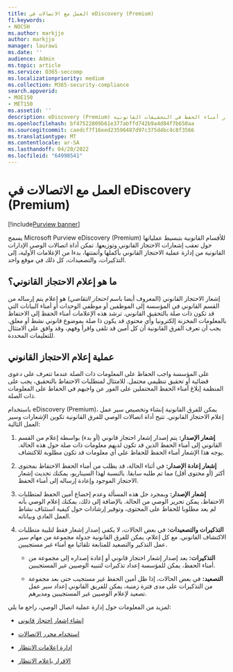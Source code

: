 ```yaml
---
title: العمل مع الاتصالات في eDiscovery (Premium)
f1.keywords:
- NOCSH
ms.author: markjjo
author: markjjo
manager: laurawi
ms.date: ''
audience: Admin
ms.topic: article
ms.service: O365-seccomp
ms.localizationpriority: medium
ms.collection: M365-security-compliance
search.appverid:
- MOE150
- MET150
ms.assetid: ''
description: eDiscovery (Premium) يجعل من السهل إدارة سير عمل إعلام الاحتجاز القانوني حول إخطار أمناء الحفظ في التحقيقات القانونية.
ms.openlocfilehash: bf47522809b61e377abffd742b9a4d84f7b650aa
ms.sourcegitcommit: caedcf7f16eed23596487d97c375d4bc4c8f3566
ms.translationtype: MT
ms.contentlocale: ar-SA
ms.lasthandoff: 04/20/2022
ms.locfileid: "64998541"
---
```

# <a name="work-with-communications-in-ediscovery-premium"></a>العمل مع الاتصالات في eDiscovery (Premium)

[!include[Purview banner](../includes/purview-rebrand-banner.md)]

يسمح Microsoft Purview eDiscovery (Premium) للأقسام القانونية بتبسيط عملياتها حول تعقب إشعارات الاحتجاز القانوني وتوزيعها. تمكن أداة اتصالات الوصي الإدارات القانونية من إدارة عملية الاحتجاز القانوني بأكملها وأتمتتها، بدءا من الإعلامات الأولية، إلى التذكيرات، والتصعيدات، كل ذلك في موقع واحد.

## <a name="what-is-a-legal-hold-notification"></a>ما هو إعلام الاحتجاز القانوني؟

إشعار الاحتجاز القانوني (المعروف أيضا باسم *احتجاز التقاضي*) هو إعلام يتم إرساله من القسم القانوني في المؤسسة إلى الموظفين أو موظفي الوحدات أو أمناء البيانات التي قد تكون ذات صلة بالتحقيق القانوني. ترشد هذه الإعلامات أمناء الحفظ إلى الاحتفاظ بالمعلومات المخزنة إلكترونيا وأي محتوى قد يكون ذا صلة بموضوع قانوني نشط أو معلق. يجب أن تعرف الفرق القانونية أن كل أمين قد تلقى واقرأ وفهم، وقد وافق على الامتثال للتعليمات المحددة.

## <a name="the-legal-hold-notification-process"></a>عملية إعلام الاحتجاز القانوني

على المؤسسة واجب الحفاظ على المعلومات ذات الصلة عندما تتعرف على دعوى قضائية أو تحقيق تنظيمي محتمل. للامتثال لمتطلبات الاحتفاظ بالتحقيق، يجب على المنظمة إبلاغ أمناء الحفظ المحتملين على الفور عن واجبهم في الحفاظ على المعلومات ذات الصلة.

باستخدام eDiscovery (Premium)، يمكن للفرق القانونية إنشاء وتخصيص سير عمل إعلام الاحتجاز القانوني. تتيح أداة اتصالات الوصي للفرق القانونية تكوين الإشعارات وسير العمل التالية:

1. **إشعار الإصدار:** يتم إصدار إشعار احتجاز قانوني (أو بدء) بواسطة إعلام من القسم القانوني إلى أمناء الحفظ الذين قد تكون لديهم معلومات ذات صلة حول هذه الحالة. يوجه هذا الإشعار أمناء الحفظ للحفاظ على أي معلومات قد تكون مطلوبة للاكتشاف.

2. **إشعار إعادة الإصدار:** في أثناء الحالة، قد يطلب من أمناء الحفظ الاحتفاظ بمحتوى أكثر (أو محتوى أقل) مما تم طلبه سابقا. بالنسبة لهذا السيناريو، يمكنك تحديث إشعار الاحتجاز الموجود وإعادة إرساله إلى أمناء الحفظ.

3. **إشعار الإصدار:** وبمجرد حل هذه المسألة وعدم إخضاع أمين الحفظ لمتطلبات الاحتفاظ، يمكن تحرير الوصي من الحالة. بالإضافة إلى ذلك، يمكنك إعلام الوصي بأنه لم يعد مطلوبا للحفاظ على المحتوى، وتوفير إرشادات حول كيفية استئناف نشاط العمل العادي وبياناته.

4. **التذكيرات والتصعيدات:** في بعض الحالات، لا يكفي إصدار إشعار فقط لتلبية متطلبات الاكتشاف القانوني. مع كل إعلام، يمكن للفرق القانونية جدولة مجموعة من مهام سير عمل التذكير والتصعيد للمتابعة تلقائيا مع أمناء غير مستجيبين.

   - **التذكيرات:** بعد إصدار إشعار احتجاز قانوني أو إعادة إصداره إلى مجموعة من أمناء الحفظ، يمكن للمؤسسة إعداد تذكيرات لتنبيه الوصيين غير المستجيبين.

   - **التصعيد:** في بعض الحالات، إذا ظل أمين الحفظ غير مستجيب حتى بعد مجموعة من التذكيرات على مدى فترة زمنية، يمكن للفريق القانوني إعداد سير عمل تصعيد لإعلام الوصيين غير المستجيبين ومديرهم.

لمزيد من المعلومات حول إدارة عملية اتصال الوصي، راجع ما يلي: 

- [إنشاء إشعار احتجاز قانوني](create-hold-notification.md)

- [استخدام محرر الاتصالات](using-communications-editor.md)

- [إدارة إعلامات الانتظار](manage-hold-notification.md)

- [الإقرار بإعلام الانتظار](acknowledge-hold-notification.md)